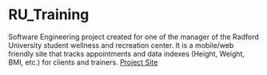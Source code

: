 # RU_Training
Software Engineering project created for one of the manager of the Radford University student wellness and recreation center. It is a mobile/web friendly site that tracks appointments and data indexes (Height, Weight, BMI, etc.)  for clients and trainers.
<a href="php.radford.edu/~team02">Project Site</a>
